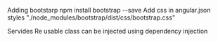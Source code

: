 Adding bootstarp
  npm install bootstrap --save
  Add css in angular.json styles
    "./node_modules/bootstrap/dist/css/bootstrap.css"

Servides
  Re usable class
  can be injected using dependency injection




